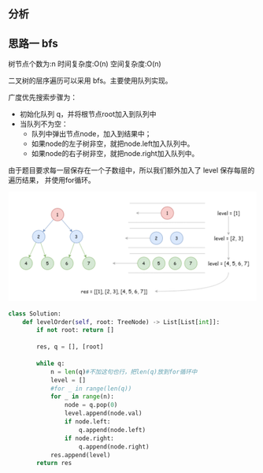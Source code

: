 ## 分析

## 思路一 bfs
树节点个数为:n
时间复杂度:O(n)
空间复杂度:O(n)

二叉树的层序遍历可以采用 bfs。主要使用队列实现。

广度优先搜索步骤为：
* 初始化队列 q，并将根节点root加入到队列中
* 当队列不为空：
  - 队列中弹出节点node，加入到结果中；
  - 如果node的左子树非空，就把node.left加入队列中。
  - 如果node的右子树非空，就把node.right加入队列中。

由于题目要求每一层保存在一个子数组中，所以我们额外加入了 level 保存每层的遍历结果，
并使用for循环。

![图 1](images/5d66cf4d6bf75842e2900caff34f1852f30bfde6e2d6d9cb02755a66016b8775.png)  

```python
class Solution:
    def levelOrder(self, root: TreeNode) -> List[List[int]]:
        if not root: return []

        res, q = [], [root]

        while q:
            n = len(q)#不加这句也行，把len(q)放到for循环中
            level = []
            #for _ in range(len(q))
            for _ in range(n):
                node = q.pop(0)
                level.append(node.val)
                if node.left:
                    q.append(node.left)
                if node.right:
                    q.append(node.right)
            res.append(level)
        return res
```
